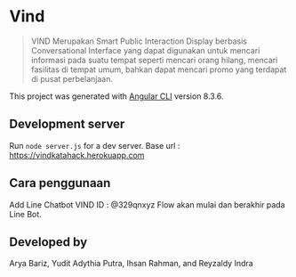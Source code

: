 # Vind
> VIND Merupakan Smart Public Interaction Display berbasis Conversational Interface yang dapat digunakan untuk mencari informasi pada suatu tempat seperti mencari orang hilang, mencari fasilitas di tempat umum, bahkan dapat mencari promo yang terdapat di pusat perbelanjaan.

This project was generated with [Angular CLI](https://github.com/angular/angular-cli) version 8.3.6.

## Development server

Run `node server.js` for a dev server. 
Base url : https://vindkatahack.herokuapp.com


## Cara penggunaan

Add Line Chatbot VIND
ID : @329qnxyz
Flow akan mulai dan berakhir pada Line Bot.


## Developed by

Arya Bariz, Yudit Adythia Putra, Ihsan Rahman, and Reyzaldy Indra

